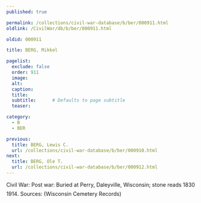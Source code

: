 ```yaml
---
published: true

permalink: /collections/civil-war-database/b/ber/000911.html
oldlink: /CivilWar/db/b/ber/000911.html

oldid: 000911

title: BERG, Mikkel

pagelist:
  exclude: false
  order: 911
  image: 
  alt:
  caption:
  title:
  subtitle:      # Defaults to page subtitle
  teaser:

category: 
  - B 
  - BER

previous:
  title: BERG, Lewis C.
  url: /collections/civil-war-database/b/ber/000910.html  
next:
  title: BERG, Ole T.
  url: /collections/civil-war-database/b/ber/000912.html   
---
```

Civil War: Post war: Buried at Perry, Daleyville, Wisconsin; stone reads &#147;1830 &#150; 1914&#148;. Sources: (Wisconsin Cemetery Records)